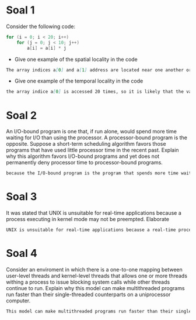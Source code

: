 # Soal 1
Consider the following code:
```c
for (i = 0; i < 20; i++)
    for (j = 0; j < 10; j++)
        a[i] = a[i] * j
```
- Give one example of the spatial locality in the code
```md
The array indices a[0] and a[1] address are located near one another or in the same block because they are most likely will be accessed after one another
```
- Give one example of the temporal locality in the code
```md
the array indice a[0] is accessed 20 times, so it is likely that the value of a[0] will be stored in the cache memory
```
# Soal 2
An I/O-bound program is one that, if run alone, would spend more time waiting for I/O than using the processor. A processor-bound program is the opposite. Suppose a short-term scheduling algorithm favors those programs that have used little processor time in the recent past. Explain why this algorithm favors I/O-bound programs and yet does not permanently deny processor time to processor-bound programs.
```md
because the I/O-bound program is the program that spends more time waiting for I/O that using the processor, the program will be first in priority to the scheduling algorithm. But once the I/O-bound program has been executed, the processor-bound program will be executed next. This is because the processor-bound program has not been executed for a long time compared to the I/O-bound program, so the processor-bound program will be executed next.
```
# Soal 3
It was stated that UNIX is unsuitable for real-time applications because a process executing in kernel mode may not be preempted. Elaborate
```md
UNIX is unsuitable for real-time applications because a real-time process has a strict scheduling and timing requirement. In UNIX, a process executing in kernel mode may not be preempted or paused, so the real-time process may not be executed in time. This is because the kernel mode process has a higher priority than the real-time process, so the real-time process will be executed after the kernel mode process has been executed, and possibly missing their timing schedule.
```
# Soal 4
Consider an enviroment in which there is a one-to-one mapping between user-level threads and kernel-level threads that allows one or more threads withing a process to issue blocking system calls while other threads continue to run. Explain why this model can make multithreaded programs run faster than their single-threaded counterparts on a uniprocessor computer.
```md
This model can make multithreaded programs run faster than their single-threaded counterparts on a uniprocessor computer because the kernel-level threads can be executed in parallel. On a multithreaded program, when one of the user-level threads issues a blocking system call, the kernel-level thread will be executed, and the other user-level threads can continue to run. This will make the multithreaded program run faster than the single-threaded program because the kernel-level threads can be executed in parallel.
```
